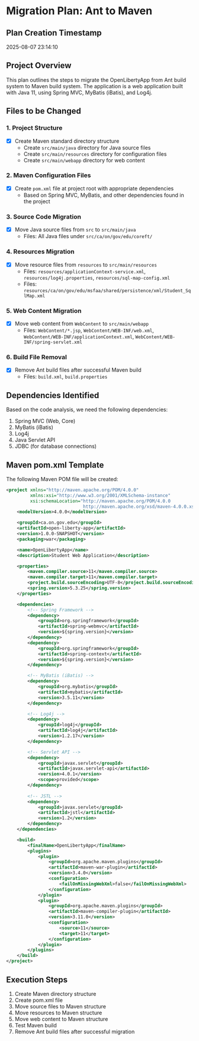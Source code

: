 # Migration Plan: Ant to Maven

## Plan Creation Timestamp
2025-08-07 23:14:10

## Project Overview
This plan outlines the steps to migrate the OpenLibertyApp from Ant build system to Maven build system. The application is a web application built with Java 11, using Spring MVC, MyBatis (iBatis), and Log4j.

## Files to be Changed

### 1. Project Structure
- [x] Create Maven standard directory structure
  - Create `src/main/java` directory for Java source files
  - Create `src/main/resources` directory for configuration files
  - Create `src/main/webapp` directory for web content

### 2. Maven Configuration Files
- [x] Create `pom.xml` file at project root with appropriate dependencies
  - Based on Spring MVC, MyBatis, and other dependencies found in the project

### 3. Source Code Migration
- [x] Move Java source files from `src` to `src/main/java`
  - Files: All Java files under `src/ca/on/gov/edu/coreft/`

### 4. Resources Migration
- [x] Move resource files from `resources` to `src/main/resources`
  - Files: `resources/applicationContext-service.xml`, `resources/log4j.properties`, `resources/sql-map-config.xml`
  - Files: `resources/ca/on/gov/edu/msfaa/shared/persistence/xml/Student_SqlMap.xml`

### 5. Web Content Migration
- [x] Move web content from `WebContent` to `src/main/webapp`
  - Files: `WebContent/*.jsp`, `WebContent/WEB-INF/web.xml`, `WebContent/WEB-INF/applicationContext.xml`, `WebContent/WEB-INF/spring-servlet.xml`

### 6. Build File Removal
- [x] Remove Ant build files after successful Maven build
  - Files: `build.xml`, `build.properties`

## Dependencies Identified

Based on the code analysis, we need the following dependencies:

1. Spring MVC (Web, Core)
2. MyBatis (iBatis)
3. Log4j
4. Java Servlet API
5. JDBC (for database connections)

## Maven pom.xml Template

The following Maven POM file will be created:

```xml
<project xmlns="http://maven.apache.org/POM/4.0.0"
         xmlns:xsi="http://www.w3.org/2001/XMLSchema-instance"
         xsi:schemaLocation="http://maven.apache.org/POM/4.0.0
                             http://maven.apache.org/xsd/maven-4.0.0.xsd">
    <modelVersion>4.0.0</modelVersion>

    <groupId>ca.on.gov.edu</groupId>
    <artifactId>open-liberty-app</artifactId>
    <version>1.0.0-SNAPSHOT</version>
    <packaging>war</packaging>

    <name>OpenLibertyApp</name>
    <description>Student Web Application</description>

    <properties>
        <maven.compiler.source>11</maven.compiler.source>
        <maven.compiler.target>11</maven.compiler.target>
        <project.build.sourceEncoding>UTF-8</project.build.sourceEncoding>
        <spring.version>5.3.25</spring.version>
    </properties>

    <dependencies>
        <!-- Spring Framework -->
        <dependency>
            <groupId>org.springframework</groupId>
            <artifactId>spring-webmvc</artifactId>
            <version>${spring.version}</version>
        </dependency>
        <dependency>
            <groupId>org.springframework</groupId>
            <artifactId>spring-context</artifactId>
            <version>${spring.version}</version>
        </dependency>

        <!-- MyBatis (iBatis) -->
        <dependency>
            <groupId>org.mybatis</groupId>
            <artifactId>mybatis</artifactId>
            <version>3.5.11</version>
        </dependency>

        <!-- Log4j -->
        <dependency>
            <groupId>log4j</groupId>
            <artifactId>log4j</artifactId>
            <version>1.2.17</version>
        </dependency>

        <!-- Servlet API -->
        <dependency>
            <groupId>javax.servlet</groupId>
            <artifactId>javax.servlet-api</artifactId>
            <version>4.0.1</version>
            <scope>provided</scope>
        </dependency>
        
        <!-- JSTL -->
        <dependency>
            <groupId>javax.servlet</groupId>
            <artifactId>jstl</artifactId>
            <version>1.2</version>
        </dependency>
    </dependencies>

    <build>
        <finalName>OpenLibertyApp</finalName>
        <plugins>
            <plugin>
                <groupId>org.apache.maven.plugins</groupId>
                <artifactId>maven-war-plugin</artifactId>
                <version>3.4.0</version>
                <configuration>
                    <failOnMissingWebXml>false</failOnMissingWebXml>
                </configuration>
            </plugin>
            <plugin>
                <groupId>org.apache.maven.plugins</groupId>
                <artifactId>maven-compiler-plugin</artifactId>
                <version>3.11.0</version>
                <configuration>
                    <source>11</source>
                    <target>11</target>
                </configuration>
            </plugin>
        </plugins>
    </build>
</project>
```

## Execution Steps

1. Create Maven directory structure
2. Create pom.xml file
3. Move source files to Maven structure
4. Move resources to Maven structure
5. Move web content to Maven structure
6. Test Maven build
7. Remove Ant build files after successful migration
